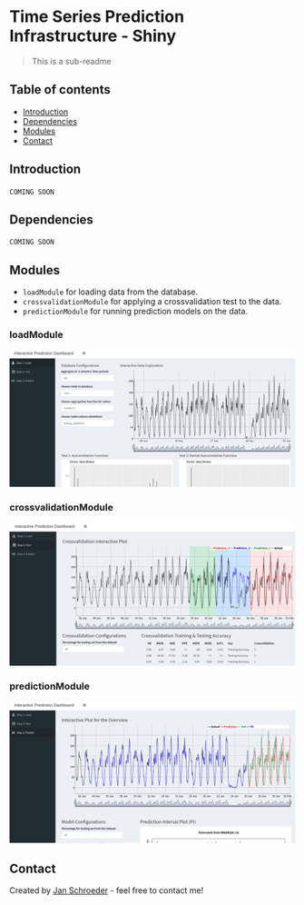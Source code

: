 # Time Series Prediction Infrastructure - Shiny
> This is a sub-readme

## Table of contents
* [Introduction](#introduction)
* [Dependencies](#dependencies)
* [Modules](#modules)
* [Contact](#contact)

## Introduction

`COMING SOON`

## Dependencies

`COMING SOON`

## Modules
* `loadModule` for loading data from the database.
* `crossvalidationModule` for applying a crossvalidation test to the data.
* `predictionModule` for running prediction models on the data.

### loadModule
![](man/featured_1.png)

### crossvalidationModule
![](man/featured_2.png)

### predictionModule
![](man/featured_3.png)

## Contact
Created by [Jan Schroeder](https://www.schroederjan.com/) - feel free to contact me!

